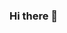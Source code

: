 ### Hi there 👋

<!--
**ForeverJoyinSummer/ForeverJoyinSummer** is a ✨ _special_ ✨ repository because its `README.md` (this file) appears on your GitHub profile.

Here are some ideas to get you started:

- 🔭 I’m currently studying in Xi'an Jiaotong University.
- 🌱 I’m currently interested in deep learning and optimization algorithms.
- 📫 How to reach me: E-mail Address: xxiazixuan824@gmail.com
- ⚡ Fun fact: I like playing basketball and my favourite basketball star is Kobe Bryant. 
-->

